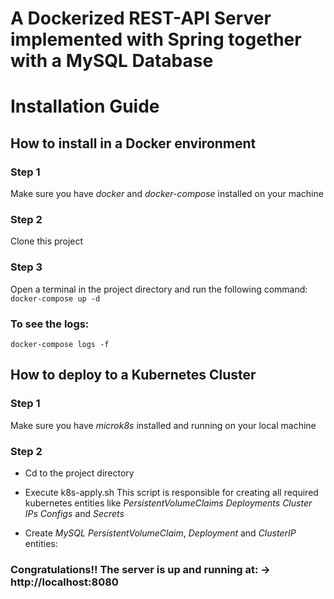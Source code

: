 
# A Dockerized REST-API Server implemented with Spring together with a MySQL Database

# Installation Guide

## How to install in a Docker environment

### Step 1
Make sure you have *docker* and *docker-compose* installed on your machine

### Step 2
Clone this project

### Step 3
Open a terminal in the project directory and run the following command:
`docker-compose up -d`

### To see the logs:
`docker-compose logs -f`



## How to deploy to a Kubernetes Cluster


### Step 1
Make sure you have *microk8s* installed and running on your local machine

### Step 2
* Cd to the project directory

* Execute k8s-apply.sh
This script is responsible for creating all required kubernetes entities like *PersistentVolumeClaims* *Deployments* *Cluster IPs* *Configs* and *Secrets*
* Create *MySQL* *PersistentVolumeClaim*, *Deployment* and *ClusterIP* entities:



### Congratulations!! The server is up and running at: -> http://localhost:8080
